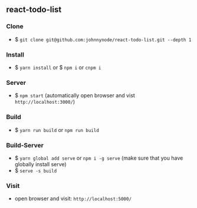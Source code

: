 react-todo-list
---

### Clone

- $ `git clone git@github.com:johnnynode/react-todo-list.git --depth 1`

### Install

- $ `yarn install` or $ `npm i` or `cnpm i`

### Server

- $ `npm start` (automatically open browser and vist `http://localhost:3000/`)


### Build

- $ `yarn run build` or `npm run build`

### Build-Server

- $ `yarn global add serve` or `npm i -g serve` (make sure that you have globally install serve)
- $ `serve -s build`

### Visit

- open browser and visit: `http://localhost:5000/`